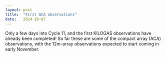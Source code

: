 ```yaml
---
layout: post
title:  "First ACA observations"
date:   2024-10-07
---
```


<p class="intro"><span class="dropcap">O</span>nly a few days into Cycle 11, and the first KILOGAS observations have already been completed!  So far these are some of the compact array (ACA) observations, with the 12m-array observations expected to start coming in early November. </p>